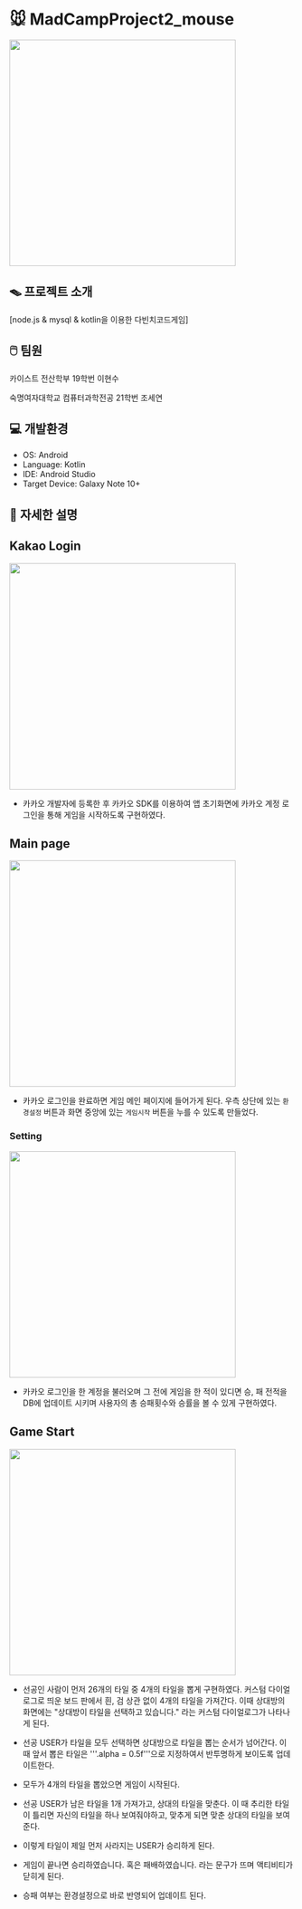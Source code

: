 # 🐭 MadCampProject2_mouse

<img src = "https://github.com/CampProject2/mouse/assets/135544903/1e7be2af-b497-4b83-a703-ff6765ef9c62" height ="400" weight = "400"/>

## 🪤 프로젝트 소개
[node.js & mysql & kotlin을 이용한 다빈치코드게임]

## 🖱️ 팀원
카이스트 전산학부 19학번 이현수

숙명여자대학교 컴퓨터과학전공 21학번 조세연

## 💻 개발환경
- OS: Android
- Language: Kotlin
- IDE: Android Studio
- Target Device: Galaxy Note 10+

## 📁 자세한 설명

## Kakao Login


<img src = "https://github.com/CampProject2/mouse/assets/135544903/31df3b58-634a-42b5-9d1a-57441286eb2e" height ="400" weight = "800"/>

- 카카오 개발자에 등록한 후 카카오 SDK를 이용하여 앱 초기화면에 카카오 계정 로그인을 통해 게임을 시작하도록 구현하였다.


## Main page
<img src = "https://github.com/CampProject2/mouse/assets/135544903/77ffc469-c97b-4276-96f8-2b344357966a" height ="400" weight = "800"/>

- 카카오 로그인을 완료하면 게임 메인 페이지에 들어가게 된다. 우측 상단에 있는 ```환경설정``` 버튼과 화면 중앙에 있는 ```게임시작``` 버튼을 누를 수 있도록 만들었다.

### Setting

<img src = "https://github.com/CampProject2/mouse/assets/135544903/86230583-1847-471c-8432-454c32a9a26d" height ="400" weight = "800"/>

- 카카오 로그인을 한 계정을 불러오며 그 전에 게임을 한 적이 있디면 승, 패 전적을 DB에 업데이트 시키며 사용자의 총 승패횟수와 승률을 볼 수 있게 구현하였다.


## Game Start

<img src = "https://github.com/CampProject2/mouse/assets/135544903/5bf99e69-7dc5-4263-b61e-16dc2290b7af" height ="400" weight = "800"/>

- 선공인 사람이 먼저 26개의 타일 중 4개의 타일을 뽑게 구현하였다. 커스텀 다이얼로그로 띄운 보드 판에서 흰, 검 상관 없이 4개의 타일을 가져간다.
이때 상대방의 화면에는 "상대방이 타일을 선택하고 있습니다." 라는 커스텀 다이얼로그가 나타나게 된다.
- 선공 USER가 타일을 모두 선택하면 상대방으로 타일을 뽑는 순서가 넘어간다. 이 때 앞서 뽑은 타일은 '''.alpha = 0.5f'''으로 지정하여서 반투명하게 보이도록 업데이트한다.
- 모두가 4개의 타일을 뽑았으면 게임이 시작된다.

- 선공 USER가 남은 타일을 1개 가져가고, 상대의 타일을 맞춘다. 이 때 추리한 타일이 틀리면 자신의 타일을 하나 보여줘야하고, 맞추게 되면 맞춘 상대의 타일을 보여준다.
- 이렇게 타일이 제일 먼저 사라지는 USER가 승리하게 된다.
- 게임이 끝나면 승리하였습니다. 혹은 패배하였습니다. 라는 문구가 뜨며 액티비티가 닫히게 된다.
- 승패 여부는 환경설정으로 바로 반영되어 업데이트 된다. 

